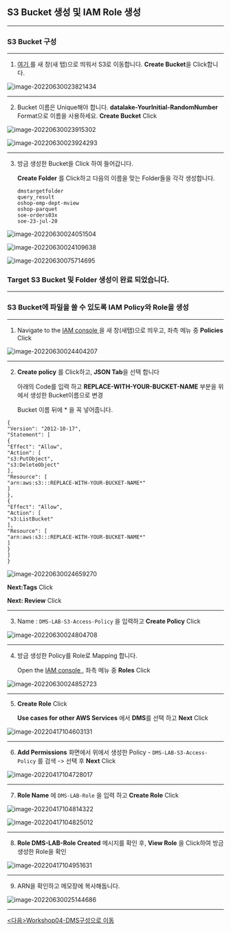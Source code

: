 ## S3 Bucket 생성 및 IAM Role 생성

---

### S3 Bucket 구성

---

1. [여기 ](https://s3.console.aws.amazon.com/s3/home?region=ap-northeast-2) 를 새 창(새 탭)으로 띄워서 S3로 이동합니다. **Create Bucket**을 Click합니다.

![image-20220630023821434](images/image-20220630023821434.png)

---

2. Bucket 이름은 Unique해야 합니다. **datalake-YourInitial-RandomNumber** Format으로 이름을 사용하세요. **Create Bucket** Click

![image-20220630023915302](images/image-20220630023915302.png)

![image-20220630023924293](images/image-20220630023924293.png)

---

3. 방금 생성한 Bucket을 Click 하여 들어갑니다.

   **Create Folder** 를 Click하고 다음의 이름을 맞는 Folder들을 각각 생성합니다.

   ```
   dmstargetfolder
   query_result
   oshop-emp-dept-mview
   oshop-parquet
   soe-orders03x
   soe-23-jul-20
   ```

![image-20220630024051504](images/image-20220630024051504.png)

![image-20220630024109638](images/image-20220630024109638.png)

![image-20220630075714695](images/image-20220630075714695.png)

### Target S3 Bucket 및 Folder 생성이 완료 되었습니다.

---

### S3 Bucket에 파일을 쓸 수 있도록 IAM Policy와 Role을 생성

---

1. Navigate to the [IAM console ](https://console.aws.amazon.com/iam/)을 새 창(새탭)으로 띄우고, 좌측 메뉴 중 **Policies** Click

![image-20220630024404207](images/image-20220630024404207.png)

---

2. **Create policy** 를 Click하고, **JSON Tab**을 선택 합니다

   아래의 Code를 입력 하고 **REPLACE-WITH-YOUR-BUCKET-NAME** 부분을 위에서 생성한 Bucket이름으로 변경

   Bucket 이름 뒤에 * 을 꼭 넣어줍니다. 

   

```
{
"Version": "2012-10-17",
"Statement": [
{
"Effect": "Allow",
"Action": [
"s3:PutObject",
"s3:DeleteObject"
],
"Resource": [
"arn:aws:s3:::REPLACE-WITH-YOUR-BUCKET-NAME*"
]
},
{
"Effect": "Allow",
"Action": [
"s3:ListBucket"
],
"Resource": [
"arn:aws:s3:::REPLACE-WITH-YOUR-BUCKET-NAME*"
]
}
]
}

```

![image-20220630024659270](images/image-20220630024659270.png)

**Next:Tags** Click

**Next: Review** Click

---

3. Name : `DMS-LAB-S3-Access-Policy` 을 입력하고  **Create Policy** Click

![image-20220630024804708](images/image-20220630024804708.png)

---

4. 방금 생성한 Policy를 Role로 Mapping 합니다.

   Open the [IAM console ](https://console.aws.amazon.com/iam/), 좌측 메뉴 중 **Roles** Click

![image-20220630024852723](images/image-20220630024852723.png)

---

5. **Create Role** Click

   **Use cases for other AWS Services** 에서 **DMS**를 선택 하고 **Next** Click

![image-20220417104603131](https://github.com/kiwonyoon0701/datalake-workshop/raw/master/images/image-20220417104603131.png)

---

6. **Add Permissions** 화면에서 위에서 생성한 Policy - `DMS-LAB-S3-Access-Policy` 를 검색 -> 선택 후 **Next** Click

![image-20220417104728017](https://github.com/kiwonyoon0701/datalake-workshop/raw/master/images/image-20220417104728017.png)

---

7. **Role Name** 에 `DMS-LAB-Role` 을 입력 하고 **Create Role** Click

![image-20220417104814322](https://github.com/kiwonyoon0701/datalake-workshop/raw/master/images/image-20220417104814322.png)

![image-20220417104825012](https://github.com/kiwonyoon0701/datalake-workshop/raw/master/images/image-20220417104825012.png)

---

8. **Role DMS-LAB-Role Created** 메시지를 확인 후, **View Role** 을 Click하여 방금 생성한 Role을 확인

![image-20220417104951631](https://github.com/kiwonyoon0701/datalake-workshop/raw/master/images/image-20220417104951631.png)

---

9. ARN을 확인하고 메모장에 복사해둡니다.

![image-20220630025144686](images/image-20220630025144686.png)

---

[<다음>Workshop04-DMS구성으로 이동 ](./04.md) 

